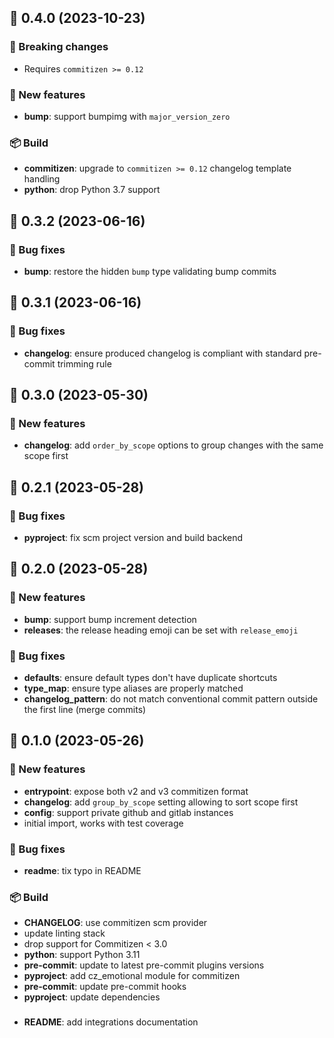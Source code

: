 ## 🚀 0.4.0 (2023-10-23)

### 🚨 Breaking changes

- Requires `commitizen >= 0.12`

### 💫 New features

- **bump**: support bumpimg with `major_version_zero`

### 📦 Build

- **commitizen**: upgrade to `commitizen >= 0.12` changelog template handling
- **python**: drop Python 3.7 support


## 🚀 0.3.2 (2023-06-16)

### 🐛 Bug fixes

- **bump**: restore the hidden `bump` type validating bump commits

## 🚀 0.3.1 (2023-06-16)

### 🐛 Bug fixes

- **changelog**: ensure produced changelog is compliant with standard pre-commit trimming rule

## 🚀 0.3.0 (2023-05-30)

### 💫 New features

- **changelog**: add `order_by_scope` options to group changes with the same scope first


## 🚀 0.2.1 (2023-05-28)

### 🐛 Bug fixes

- **pyproject**: fix scm project version and build backend


## 🚀 0.2.0 (2023-05-28)

### 💫 New features

- **bump**: support bump increment detection
- **releases**: the release heading emoji can be set with `release_emoji`

### 🐛 Bug fixes

- **defaults**: ensure default types don't have duplicate shortcuts
- **type_map**: ensure type aliases are properly matched
- **changelog_pattern**: do not match conventional commit pattern outside the first line (merge commits)


## 🚀 0.1.0 (2023-05-26)

### 💫 New features

- **entrypoint**: expose both v2 and v3 commitizen format
- **changelog**: add `group_by_scope` setting allowing to sort scope first
- **config**: support private github and gitlab instances
- initial import, works with test coverage

### 🐛 Bug fixes

- **readme**: tix typo in README

### 📦 Build

- **CHANGELOG**: use commitizen scm provider
- update linting stack
- drop support for Commitizen < 3.0
- **python**: support Python 3.11
- **pre-commit**: update to latest pre-commit plugins versions
- **pyproject**: add cz_emotional module for commitizen
- **pre-commit**: update pre-commit hooks
- **pyproject**: update dependencies

###  

- **README**: add integrations documentation

